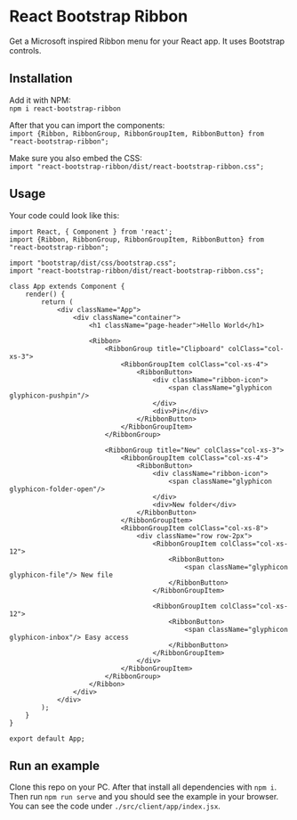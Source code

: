 <h1>React Bootstrap Ribbon</h1>

Get a Microsoft inspired Ribbon menu for your React app. It uses Bootstrap controls.

<h2>Installation</h2>

<p>
Add it with NPM:<br>
<code>npm i react-bootstrap-ribbon</code>
</p>

<p>
After that you can import the components:<br>
<code>import {Ribbon, RibbonGroup, RibbonGroupItem, RibbonButton} from "react-bootstrap-ribbon";</code>
</p>

<p>
Make sure you also embed the CSS:<br>
<code>import "react-bootstrap-ribbon/dist/react-bootstrap-ribbon.css";</code>
</p>


<h2>Usage</h2>

Your code could look like this:

```
import React, { Component } from 'react';
import {Ribbon, RibbonGroup, RibbonGroupItem, RibbonButton} from "react-bootstrap-ribbon";

import "bootstrap/dist/css/bootstrap.css";
import "react-bootstrap-ribbon/dist/react-bootstrap-ribbon.css";

class App extends Component {
    render() {
        return (
            <div className="App">
                <div className="container">
                    <h1 className="page-header">Hello World</h1>

                    <Ribbon>
                        <RibbonGroup title="Clipboard" colClass="col-xs-3">
                            <RibbonGroupItem colClass="col-xs-4">
                                <RibbonButton>
                                    <div className="ribbon-icon">
                                        <span className="glyphicon glyphicon-pushpin"/>
                                    </div>
                                    <div>Pin</div>
                                </RibbonButton>
                            </RibbonGroupItem>
                        </RibbonGroup>

                        <RibbonGroup title="New" colClass="col-xs-3">
                            <RibbonGroupItem colClass="col-xs-4">
                                <RibbonButton>
                                    <div className="ribbon-icon">
                                        <span className="glyphicon glyphicon-folder-open"/>
                                    </div>
                                    <div>New folder</div>
                                </RibbonButton>
                            </RibbonGroupItem>
                            <RibbonGroupItem colClass="col-xs-8">
                                <div className="row row-2px">
                                    <RibbonGroupItem colClass="col-xs-12">
                                        <RibbonButton>
                                            <span className="glyphicon glyphicon-file"/> New file
                                        </RibbonButton>
                                    </RibbonGroupItem>

                                    <RibbonGroupItem colClass="col-xs-12">
                                        <RibbonButton>
                                            <span className="glyphicon glyphicon-inbox"/> Easy access
                                        </RibbonButton>
                                    </RibbonGroupItem>
                                </div>
                            </RibbonGroupItem>
                        </RibbonGroup>
                    </Ribbon>
                </div>
            </div>
        );
    }
}

export default App;
```

<h2>Run an example</h2>
Clone this repo on your PC. After that install all dependencies with <code>npm i</code>.<br>
Then run <code>npm run serve</code> and you should see the example in your browser. You can see the code under <code>./src/client/app/index.jsx</code>.
